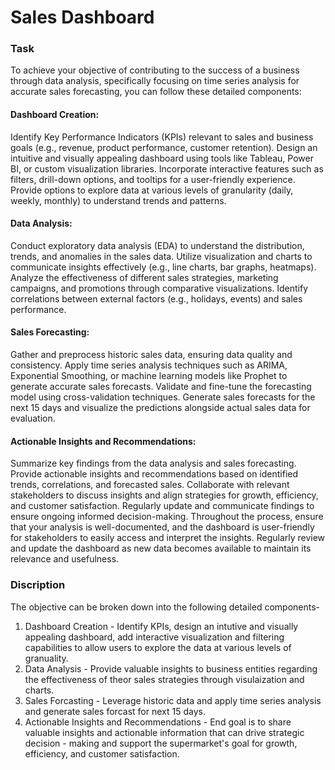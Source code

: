 # Sales Dashboard

### Task 
To achieve your objective of contributing to the success of a business through data analysis, specifically focusing on time series analysis for accurate sales forecasting, you can follow these detailed components:

#### Dashboard Creation:

Identify Key Performance Indicators (KPIs) relevant to sales and business goals (e.g., revenue, product performance, customer retention).
Design an intuitive and visually appealing dashboard using tools like Tableau, Power BI, or custom visualization libraries.
Incorporate interactive features such as filters, drill-down options, and tooltips for a user-friendly experience.
Provide options to explore data at various levels of granularity (daily, weekly, monthly) to understand trends and patterns.

#### Data Analysis:

Conduct exploratory data analysis (EDA) to understand the distribution, trends, and anomalies in the sales data.
Utilize visualization and charts to communicate insights effectively (e.g., line charts, bar graphs, heatmaps).
Analyze the effectiveness of different sales strategies, marketing campaigns, and promotions through comparative visualizations.
Identify correlations between external factors (e.g., holidays, events) and sales performance.

#### Sales Forecasting:

Gather and preprocess historic sales data, ensuring data quality and consistency.
Apply time series analysis techniques such as ARIMA, Exponential Smoothing, or machine learning models like Prophet to generate accurate sales forecasts.
Validate and fine-tune the forecasting model using cross-validation techniques.
Generate sales forecasts for the next 15 days and visualize the predictions alongside actual sales data for evaluation.

#### Actionable Insights and Recommendations:

Summarize key findings from the data analysis and sales forecasting.
Provide actionable insights and recommendations based on identified trends, correlations, and forecasted sales.
Collaborate with relevant stakeholders to discuss insights and align strategies for growth, efficiency, and customer satisfaction.
Regularly update and communicate findings to ensure ongoing informed decision-making.
Throughout the process, ensure that your analysis is well-documented, and the dashboard is user-friendly for stakeholders to easily access and interpret the insights. Regularly review and update the dashboard as new data becomes available to maintain its relevance and usefulness.

### Discription 
The objective can be broken down into the following detailed components- 
1. Dashboard Creation - Identify KPIs, design an intutive and visually appealing dashboard, add interactive visualization and filtering capabilities to allow users to explore the data at various levels of granuality.
2. Data Analysis - Provide valuable insights to business entities regarding the effectiveness of theor sales strategies through visulaization and charts.
3. Sales Forcasting - Leverage historic data and apply time series analysis and generate sales forcast for next 15 days.
4. Actionable Insights and Recommendations - End goal is to share valuable insights and actionable information that can drive strategic decision - making and support the supermarket's goal for growth, efficiency, and customer satisfaction.


